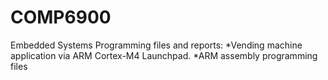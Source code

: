 # COMP6900
Embedded Systems Programming files and reports:
  *Vending machine application via ARM Cortex-M4 Launchpad.
  *ARM assembly programming files
